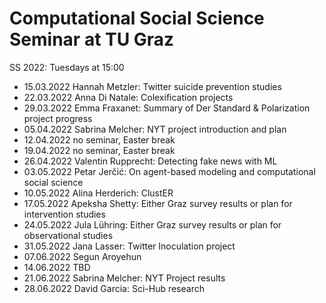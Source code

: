 # Computational Social Science Seminar at TU Graz 

SS 2022: Tuesdays at 15:00

- 15.03.2022	Hannah Metzler: Twitter suicide prevention studies
- 22.03.2022	Anna Di Natale: Colexification projects
- 29.03.2022	Emma Fraxanet: Summary of Der Standard & Polarization project progress
- 05.04.2022	Sabrina Melcher: NYT project introduction and plan
- 12.04.2022	no seminar, Easter break
- 19.04.2022	no seminar, Easter break
- 26.04.2022	Valentin Rupprecht:	Detecting fake news with ML
- 03.05.2022	Petar Jerčić:	On agent-based modeling and computational social science
- 10.05.2022	Alina Herderich:	ClustER
- 17.05.2022	Apeksha Shetty:	Either Graz survey results or plan for intervention studies
- 24.05.2022	Jula Lühring:	Either Graz survey results or plan for observational studies 
- 31.05.2022	Jana Lasser:	Twitter Inoculation project
- 07.06.2022	Segun Aroyehun	
- 14.06.2022	TBD
- 21.06.2022	Sabrina Melcher: NYT Project results
- 28.06.2022	David Garcia: Sci-Hub research
